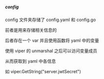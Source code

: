 ##### config

config 文件夹存储了 config.yaml 和 config.go

前者是用来存储相关信息的

后者存在一个 var 并且使用函数将 yaml 中的变量

使用 viper 的 unmarshal 之后可以访问变量成员

从而获取到 yaml 中各信息

如 viper.GetString("server.jwtSecret")